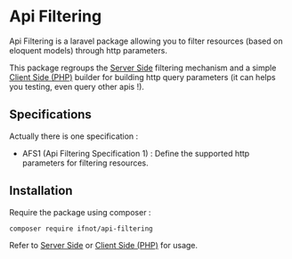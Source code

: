 # Api Filtering

Api Filtering is a laravel package allowing you to filter resources (based on eloquent models) through http parameters.

This package regroups the [Server Side](https://github.com/Ifnot/api-filtering/wiki/Server-side) filtering mechanism and a simple [Client Side (PHP)](https://github.com/Ifnot/api-filtering/wiki/Client-side-(PHP)) builder for building http query parameters (it can helps you testing, even query other apis !).

## Specifications

Actually there is one specification :

* AFS1 (Api Filtering Specification 1) : Define the supported http parameters for filtering resources.

## Installation

Require the package using composer :

    composer require ifnot/api-filtering

Refer to [Server Side](https://github.com/Ifnot/api-filtering/wiki/Server-side) or [Client Side (PHP)](https://github.com/Ifnot/api-filtering/wiki/Client-side-(PHP)) for usage.
